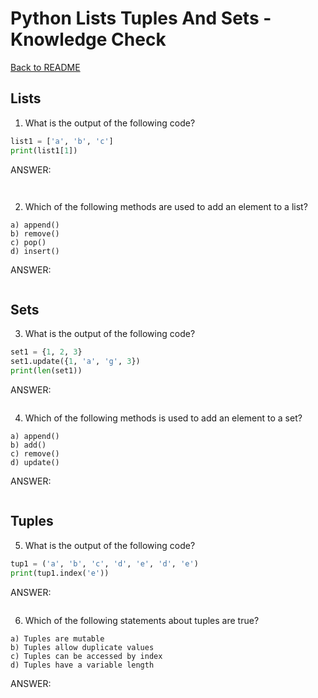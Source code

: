 # Python Lists Tuples And Sets - Knowledge Check

[Back to README](README.md)

## Lists

1. What is the output of the following code?
```py
list1 = ['a', 'b', 'c']
print(list1[1])
```
ANSWER:
```
 
```

2. Which of the following methods are used to add an element to a list?
```
a) append()
b) remove()
c) pop()
d) insert()
```
ANSWER:
```

```

## Sets

3. What is the output of the following code?
```py
set1 = {1, 2, 3}
set1.update({1, 'a', 'g', 3})
print(len(set1))
```
ANSWER:
```

```

4. Which of the following methods is used to add an element to a set?
```
a) append()
b) add()
c) remove()
d) update()
```
ANSWER:
```

```

## Tuples

5. What is the output of the following code?
```py
tup1 = ('a', 'b', 'c', 'd', 'e', 'd', 'e')
print(tup1.index('e'))
```
ANSWER:
```

```

6. Which of the following statements about tuples are true?
```
a) Tuples are mutable
b) Tuples allow duplicate values
c) Tuples can be accessed by index
d) Tuples have a variable length
```
ANSWER:
```

```